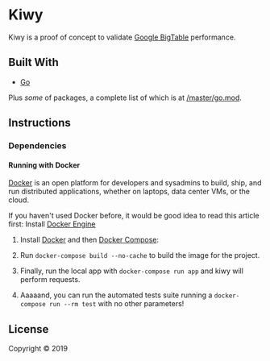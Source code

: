 # Kiwy

Kiwy is a proof of concept to validate [Google BigTable](https://cloud.google.com/bigtable/) performance.

## Built With

- [Go](https://golang.org/)

Plus *some* of packages, a complete list of which is at [/master/go.mod](https://github.com/michelsazevedo/kiwy/blob/master/go.mod).

## Instructions

### Dependencies

#### Running with Docker
[Docker](www.docker.com) is an open platform for developers and sysadmins to build, ship, and run distributed applications, whether on laptops, data center VMs, or the cloud.

If you haven't used Docker before, it would be good idea to read this article first: Install [Docker Engine](https://docs.docker.com/engine/installation/)

1. Install [Docker](https://www.docker.com/what-docker) and then [Docker Compose](https://docs.docker.com/compose/):

2. Run `docker-compose build --no-cache` to build the image for the project.

3. Finally, run the local app with `docker-compose run app` and kiwy will perform requests.

4. Aaaaand, you can run the automated tests suite running a `docker-compose run --rm test` with no other parameters!

## License
Copyright © 2019
